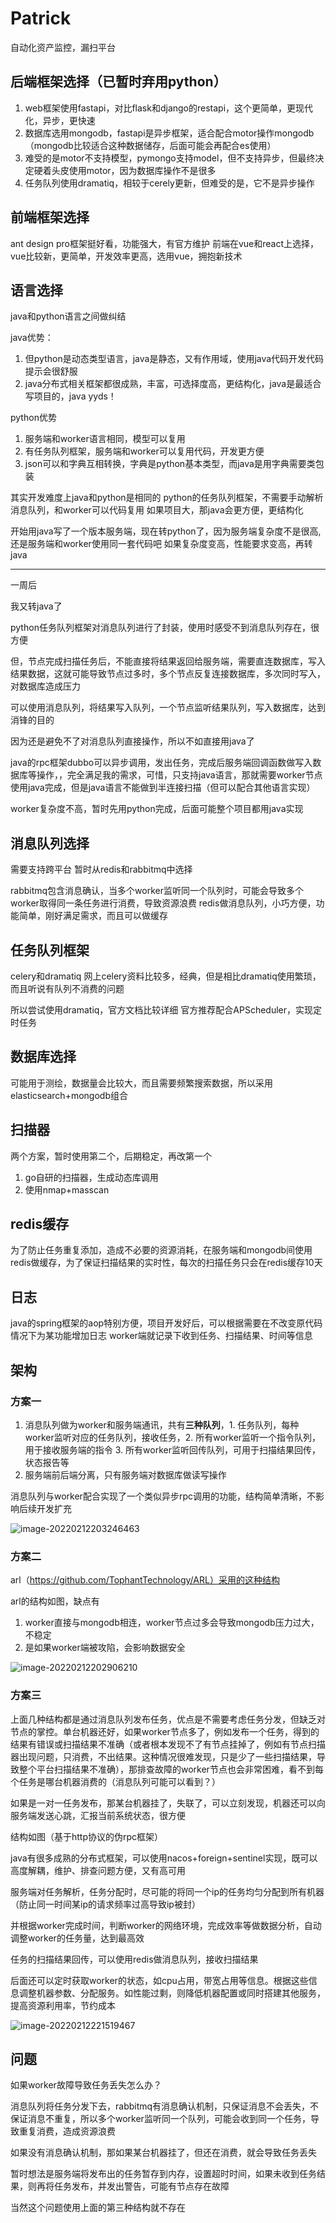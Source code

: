 # Patrick
自动化资产监控，漏扫平台


## 后端框架选择（已暂时弃用python）

1. web框架使用fastapi，对比flask和django的restapi，这个更简单，更现代化，异步，更快速
2. 数据库选用mongodb，fastapi是异步框架，适合配合motor操作mongodb（mongodb比较适合这种数据储存，后面可能会再配合es使用）
3. 难受的是motor不支持模型，pymongo支持model，但不支持异步，但最终决定硬着头皮使用motor，因为数据库操作不是很多
4. 任务队列使用dramatiq，相较于cerely更新，但难受的是，它不是异步操作

## 前端框架选择

ant design pro框架挺好看，功能强大，有官方维护
前端在vue和react上选择，vue比较新，更简单，开发效率更高，选用vue，拥抱新技术

## 语言选择

java和python语言之间做纠结  

java优势：

1. 但python是动态类型语言，java是静态，又有作用域，使用java代码开发代码提示会很舒服
2. java分布式相关框架都很成熟，丰富，可选择度高，更结构化，java是最适合写项目的，java yyds！

python优势

1. 服务端和worker语言相同，模型可以复用
2. 有任务队列框架，服务端和worker可以复用代码，开发更方便
3. json可以和字典互相转换，字典是python基本类型，而java是用字典需要类包装

其实开发难度上java和python是相同的
python的任务队列框架，不需要手动解析消息队列，和worker可以代码复用
如果项目大，那java会更方便，更结构化

开始用java写了一个版本服务端，现在转python了，因为服务端复杂度不是很高,还是服务端和worker使用同一套代码吧
如果复杂度变高，性能要求变高，再转java

------

一周后

我又转java了

python任务队列框架对消息队列进行了封装，使用时感受不到消息队列存在，很方便

但，节点完成扫描任务后，不能直接将结果返回给服务端，需要直连数据库，写入结果数据，这就可能导致节点过多时，多个节点反复连接数据库，多次同时写入，对数据库造成压力

可以使用消息队列，将结果写入队列，一个节点监听结果队列，写入数据库，达到消锋的目的

因为还是避免不了对消息队列直接操作，所以不如直接用java了

java的rpc框架dubbo可以异步调用，发出任务，完成后服务端回调函数做写入数据库等操作，，完全满足我的需求，可惜，只支持java语言，那就需要worker节点使用java完成，但是java语言不能做到半连接扫描（但可以配合其他语言实现）

worker复杂度不高，暂时先用python完成，后面可能整个项目都用java实现


## 消息队列选择

需要支持跨平台
暂时从redis和rabbitmq中选择

rabbitmq包含消息确认，当多个worker监听同一个队列时，可能会导致多个worker取得同一条任务进行消费，导致资源浪费
redis做消息队列，小巧方便，功能简单，刚好满足需求，而且可以做缓存

## 任务队列框架

celery和dramatiq
网上celery资料比较多，经典，但是相比dramatiq使用繁琐，而且听说有队列不消费的问题

所以尝试使用dramatiq，官方文档比较详细
官方推荐配合APScheduler，实现定时任务

## 数据库选择

可能用于测绘，数据量会比较大，而且需要频繁搜索数据，所以采用elasticsearch+mongodb组合

## 扫描器

两个方案，暂时使用第二个，后期稳定，再改第一个

1. go自研的扫描器，生成动态库调用
2. 使用nmap+masscan

## redis缓存

为了防止任务重复添加，造成不必要的资源消耗，在服务端和mongodb间使用redis做缓存，为了保证扫描结果的实时性，每次的扫描任务只会在redis缓存10天

## 日志

java的spring框架的aop特别方便，项目开发好后，可以根据需要在不改变原代码情况下为某功能增加日志
worker端就记录下收到任务、扫描结果、时间等信息

## 架构

### 方案一

1. 消息队列做为worker和服务端通讯，共有**三种队列**，1. 任务队列，每种worker监听对应的任务队列，接收任务，2. 所有worker监听一个指令队列，用于接收服务端的指令 3. 所有worker监听回传队列，可用于扫描结果回传，状态报告等
2. 服务端前后端分离，只有服务端对数据库做读写操作

消息队列与worker配合实现了一个类似异步rpc调用的功能，结构简单清晰，不影响后续开发扩充

![image-20220212203246463](https://image.3001.net/images/20220212/1644677400_6207c9185668edbb2112d.png)



### 方案二 
arl（https://github.com/TophantTechnology/ARL）采用的这种结构

arl的结构如图，缺点有

1. worker直接与mongodb相连，worker节点过多会导致mongodb压力过大，不稳定
2. 是如果worker端被攻陷，会影响数据安全

![image-20220212202906210](https://image.3001.net/images/20220212/1644677400_6207c918b23dff51e321c.png)


### 方案三

上面几种结构都是通过消息队列发布任务，优点是不需要考虑任务分发，但缺乏对节点的掌控。单台机器还好，如果worker节点多了，例如发布一个任务，得到的结果有错误或扫描结果不准确（或者根本发现不了有节点挂掉了，例如有节点扫描器出现问题，只消费，不出结果。这种情况很难发现，只是少了一些扫描结果，导致整个平台扫描结果不准确），那排查故障的worker节点也会非常困难，看不到每个任务是哪台机器消费的（消息队列可能可以看到？）

如果是一对一任务发布，那某台机器挂了，失联了，可以立刻发现，机器还可以向服务端发送心跳，汇报当前系统状态，很方便


结构如图（基于http协议的伪rpc框架）

java有很多成熟的分布式框架，可以使用nacos+foreign+sentinel实现，既可以高度解耦，维护、排查问题方便，又有高可用

服务端对任务解析，任务分配时，尽可能的将同一个ip的任务均匀分配到所有机器（防止同一时间某ip的请求频率过高导致ip被封）

并根据worker完成时间，判断worker的网络环境，完成效率等做数据分析，自动调整worker的任务量，达到最高效

任务的扫描结果回传，可以使用redis做消息队列，接收扫描结果

后面还可以定时获取worker的状态，如cpu占用，带宽占用等信息。根据这些信息调整机器参数、分配服务。如性能过剩，则降低机器配置或同时搭建其他服务，提高资源利用率，节约成本



![image-20220212221519467](https://image.3001.net/images/20220212/1644677401_6207c91922a9010137e05.png)



## 问题

如果worker故障导致任务丢失怎么办？

消息队列将任务分发下去，rabbitmq有消息确认机制，只保证消息不会丢失，不保证消息不重复，所以多个worker监听同一个队列，可能会收到同一个任务，导致重复消费，造成资源浪费

如果没有消息确认机制，那如果某台机器挂了，但还在消费，就会导致任务丢失

暂时想法是服务端将发布出的任务暂存到内存，设置超时时间，如果未收到任务结果，则再将任务发布，并发出警告，可能有节点存在故障

当然这个问题使用上面的第三种结构就不存在

